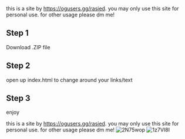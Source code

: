 this is a site by https://ogusers.gg/rasied. you may only use this site for personal use. for other usage please dm me!

## Step 1 ##
Download .ZIP file

## Step 2 ## 
open up index.html to change around your links/text

## Step 3 ## 
enjoy



this is a site by https://ogusers.gg/rasied. you may only use this site for personal use. for other usage please dm me!
![2N75wop](https://github.com/OGUrasied/Free-personal-site/assets/79213933/27b7fe67-ec09-4f5a-9310-fc1a600eb8b5)
![1z7VI8I](https://github.com/OGUrasied/Free-personal-site/assets/79213933/b67a9a3d-cb0e-42b8-ad25-3227116eb90b)
